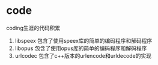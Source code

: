 # code
coding生涯的代码积累

1. libspeex 包含了使用speex库的简单的编码程序和解码程序
2. libopus 包含了使用opus库的简单的编码程序和解码程序
3. urlcodec 包含了c++版本的urlencode和urldecode的实现
